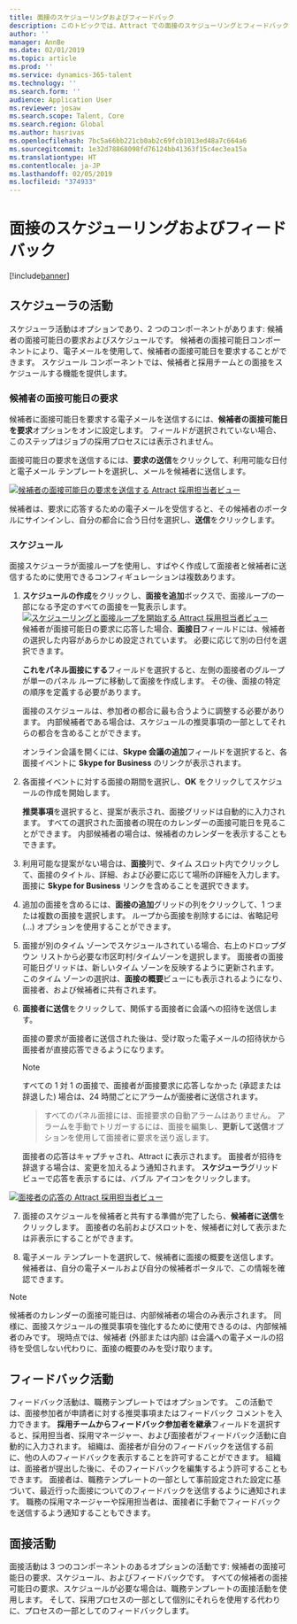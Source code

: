 ```yaml
---
title: 面接のスケジューリングおよびフィードバック
description: このトピックでは、Attract での面接のスケジューリングとフィードバック活動に関する情報を提供します。
author: ''
manager: AnnBe
ms.date: 02/01/2019
ms.topic: article
ms.prod: ''
ms.service: dynamics-365-talent
ms.technology: ''
ms.search.form: ''
audience: Application User
ms.reviewer: josaw
ms.search.scope: Talent, Core
ms.search.region: Global
ms.author: hasrivas
ms.openlocfilehash: 7bc5a66bb221cb0ab2c69fcb1013ed48a7c664a6
ms.sourcegitcommit: 1e32d78868098fd76124bb41363f15c4ec3ea15a
ms.translationtype: HT
ms.contentlocale: ja-JP
ms.lasthandoff: 02/05/2019
ms.locfileid: "374933"
---
```

# <a name="interview-scheduling-and-feedback"></a>面接のスケジューリングおよびフィードバック

[!include[banner](../includes/banner.md)]

## <a name="scheduler-activity"></a>スケジューラの活動

スケジューラ活動はオプションであり、2 つのコンポーネントがあります: 候補者の面接可能日の要求およびスケジュールです。 候補者の面接可能日コンポーネントにより、電子メールを使用して、候補者の面接可能日を要求することができます。 スケジュール コンポーネントでは、候補者と採用チームとの面接をスケジュールする機能を提供します。

### <a name="candidate-availability-request"></a>候補者の面接可能日の要求

候補者に面接可能日を要求する電子メールを送信するには、**候補者の面接可能日を要求**オプションをオンに設定します。 フィールドが選択されていない場合、このステップはジョブの採用プロセスには表示されません。

面接可能日の要求を送信するには、**要求の送信**をクリックして、利用可能な日付と電子メール テンプレートを選択し、メールを候補者に送信します。

[![候補者の面接可能日の要求を送信する Attract 採用担当者ビュー](./media/scheduler-candidate-request.png)](./media/scheduler-candidate-request.png)

候補者は、要求に応答するための電子メールを受信すると、その候補者のポータルにサインインし、自分の都合に合う日付を選択し、**送信**をクリックします。

### <a name="schedule"></a>スケジュール
面接スケジューラが面接ループを使用し、すばやく作成して面接者と候補者に送信するために使用できるコンフィギュレーションは複数あります。

1. **スケジュールの作成**をクリックし、**面接を追加**ボックスで、面接ループの一部になる予定のすべての面接を一覧表示します。
[![スケジューリングと面接ループを開始する Attract 採用担当者ビュー](./media/schedule-start-over.png)](./media/schedule-start-over.png)   
    候補者が面接可能日の要求に応答した場合、**面接日**フィールドには、候補者の選択した内容があらかじめ設定されています。 必要に応じて別の日付を選択できます。
    
    **これをパネル面接にする**フィールドを選択すると、左側の面接者のグループが単一のパネル ループに移動して面接を作成します。 その後、面接の特定の順序を定義する必要があります。
    
    面接のスケジュールは、参加者の都合に最も合うように調整する必要があります。 内部候補者である場合は、スケジュールの推奨事項の一部としてそれらの都合を含めることができます。
    
    オンライン会議を開くには、**Skype 会議の追加**フィールドを選択すると、各面接イベントに **Skype for Business** のリンクが表示されます。

2. 各面接イベントに対する面接の期間を選択し、**OK** をクリックしてスケジュールの作成を開始します。

    **推奨事項**を選択すると、提案が表示され、面接グリッドは自動的に入力されます。 すべての選択された面接者の現在のカレンダーの面接可能日を見ることができます。 内部候補者の場合は、候補者のカレンダーを表示することもできます。

3. 利用可能な提案がない場合は、**面接**列で、タイム スロット内でクリックして、面接のタイトル、詳細、および必要に応じて場所の詳細を入力します。 面接に **Skype for Business** リンクを含めることを選択できます。

4. 追加の面接を含めるには、**面接の追加**グリッドの列をクリックして、1 つまたは複数の面接を選択します。 ループから面接を削除するには、省略記号 (...) オプションを使用することができます。
    
5. 面接が別のタイム ゾーンでスケジュールされている場合、右上のドロップダウン リストから必要な市区町村/タイムゾーンを選択します。 面接者の面接可能日グリッドは、新しいタイム ゾーンを反映するように更新されます。 このタイム ゾーンの選択は、**面接の概要**ビューにも表示されるようになり、面接者、および候補者に共有されます。 

6. **面接者に送信**をクリックして、関係する面接者に会議への招待を送信します。

    面接の要求が面接者に送信された後は、受け取った電子メールの招待状から面接者が直接応答できるようになります。

    >[!NOTE]
    > すべての 1 対 1 の面接で、面接者が面接要求に応答しなかった (承認または辞退した) 場合は、24 時間ごとにアラームが面接者に送信されます。

    > すべてのパネル面接には、面接要求の自動アラームはありません。 アラームを手動でトリガーするには、面接を編集し、**更新して送信**オプションを使用して面接者に要求を送り返します。

    面接者の応答はキャプチャされ、Attract に表示されます。 面接者が招待を辞退する場合は、変更を加えるよう通知されます。 **スケジューラ**グリッド ビューで応答を表示するには、バブル アイコンをクリックします。

[![面接者の応答の Attract 採用担当者ビュー](./media/schedule-interviewer-response.png)](./media/schedule-interviewer-response.png)

7. 面接のスケジュールを候補者と共有する準備が完了したら、**候補者に送信**をクリックします。 面接者の名前およびスロットを、候補者に対して表示または非表示にすることができます。

8. 電子メール テンプレートを選択して、候補者に面接の概要を送信します。 候補者は、自分の電子メールおよび自分の候補者ポータルで、この情報を確認できます。
    
>[!NOTE] 
> 候補者のカレンダーの面接可能日は、内部候補者の場合のみ表示されます。 同様に、面接スケジュールの推奨事項を強化するために使用できるのは、内部候補者のみです。 現時点では、候補者 (外部または内部) は会議への電子メールの招待を受信しない代わりに、面接の概要のみを受け取ります。

## <a name="feedback-activity"></a>フィードバック活動

フィードバック活動は、職務テンプレートではオプションです。 この活動では、面接参加者が申請者に対する推奨事項またはフィードバック コメントを入力できます。 **採用チームからフィードバック参加者を継承**フィールドを選択すると、採用担当者、採用マネージャー、および面接者がフィードバック活動に自動的に入力されます。 組織は、面接者が自分のフィードバックを送信する前に、他の人のフィードバックを表示することを許可することができます。 組織は、面接者が提出した後に、そのフィードバックを編集するよう許可することもできます。 面接者は、職務テンプレートの一部として事前設定された設定に基づいて、最近行った面接についてのフィードバックを送信するように通知されます。 職務の採用マネージャーや採用担当者は、面接者に手動でフィードバックを送信するよう通知することもできます。

## <a name="interview-activity"></a>面接活動

面接活動は 3 つのコンポーネントのあるオプションの活動です: 候補者の面接可能日の要求、スケジュール、およびフィードバックです。 すべての候補者の面接可能日の要求、スケジュールが必要な場合は、職務テンプレートの面接活動を使用します。 そして、採用プロセスの一部として個別にそれらを使用する代わりに、プロセスの一部としてのフィードバックします。
